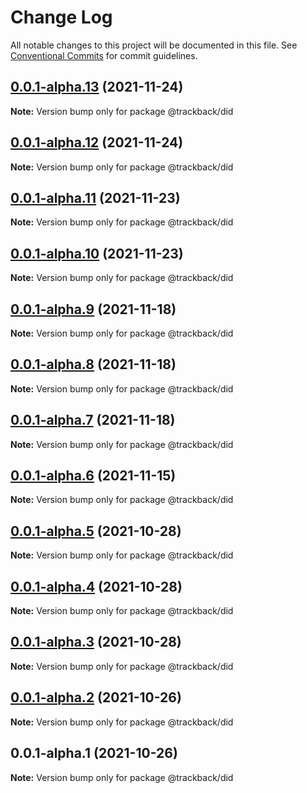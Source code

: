 # Change Log

All notable changes to this project will be documented in this file.
See [Conventional Commits](https://conventionalcommits.org) for commit guidelines.

## [0.0.1-alpha.13](https://github.com/trackback-blockchain/trackback-did/compare/@trackback/did@0.0.1-alpha.12...@trackback/did@0.0.1-alpha.13) (2021-11-24)

**Note:** Version bump only for package @trackback/did





## [0.0.1-alpha.12](https://github.com/trackback-blockchain/trackback-did/compare/@trackback/did@0.0.1-alpha.11...@trackback/did@0.0.1-alpha.12) (2021-11-24)

**Note:** Version bump only for package @trackback/did





## [0.0.1-alpha.11](https://github.com/trackback-blockchain/trackback-did/compare/@trackback/did@0.0.1-alpha.10...@trackback/did@0.0.1-alpha.11) (2021-11-23)

**Note:** Version bump only for package @trackback/did





## [0.0.1-alpha.10](https://github.com/trackback-blockchain/trackback-did/compare/@trackback/did@0.0.1-alpha.9...@trackback/did@0.0.1-alpha.10) (2021-11-23)

**Note:** Version bump only for package @trackback/did





## [0.0.1-alpha.9](https://github.com/trackback-blockchain/trackback-did/compare/@trackback/did@0.0.1-alpha.8...@trackback/did@0.0.1-alpha.9) (2021-11-18)

**Note:** Version bump only for package @trackback/did





## [0.0.1-alpha.8](https://github.com/trackback-blockchain/trackback-did/compare/@trackback/did@0.0.1-alpha.7...@trackback/did@0.0.1-alpha.8) (2021-11-18)

**Note:** Version bump only for package @trackback/did





## [0.0.1-alpha.7](https://github.com/trackback-blockchain/trackback-did/compare/@trackback/did@0.0.1-alpha.6...@trackback/did@0.0.1-alpha.7) (2021-11-18)

**Note:** Version bump only for package @trackback/did





## [0.0.1-alpha.6](https://github.com/trackback-blockchain/trackback-did/compare/@trackback/did@0.0.1-alpha.5...@trackback/did@0.0.1-alpha.6) (2021-11-15)

**Note:** Version bump only for package @trackback/did





## [0.0.1-alpha.5](https://github.com/trackback-blockchain/trackback-did/compare/@trackback/did@0.0.1-alpha.4...@trackback/did@0.0.1-alpha.5) (2021-10-28)

**Note:** Version bump only for package @trackback/did





## [0.0.1-alpha.4](https://github.com/trackback-blockchain/trackback-did/compare/@trackback/did@0.0.1-alpha.3...@trackback/did@0.0.1-alpha.4) (2021-10-28)

**Note:** Version bump only for package @trackback/did





## [0.0.1-alpha.3](https://github.com/trackback-blockchain/trackback-did/compare/@trackback/did@0.0.1-alpha.2...@trackback/did@0.0.1-alpha.3) (2021-10-28)

**Note:** Version bump only for package @trackback/did





## [0.0.1-alpha.2](https://github.com/trackback-blockchain/trackback-did/compare/@trackback/did@0.0.1-alpha.1...@trackback/did@0.0.1-alpha.2) (2021-10-26)

**Note:** Version bump only for package @trackback/did





## 0.0.1-alpha.1 (2021-10-26)

**Note:** Version bump only for package @trackback/did
